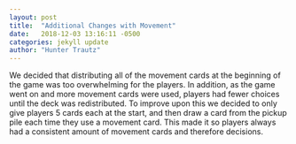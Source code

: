 ```yaml
---
layout: post
title:  "Additional Changes with Movement"
date:   2018-12-03 13:16:11 -0500
categories: jekyll update
author: "Hunter Trautz"
--- 
```


We decided that distributing all of the movement cards at the beginning of the game was too overwhelming for the players. In addition, as the game went on and more movement cards were used, players had fewer choices until the deck was redistributed. To improve upon this we decided to only give players 5 cards each at the start, and then draw a card from the pickup pile each time they use a movement card. This made it so players always had a consistent amount of movement cards and therefore decisions.
